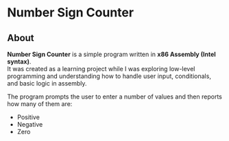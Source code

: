 # Number Sign Counter

## About

**Number Sign Counter** is a simple program written in **x86 Assembly (Intel syntax)**.  
It was created as a learning project while I was exploring low-level programming and understanding how to handle user input, conditionals, and basic logic in assembly.

The program prompts the user to enter a number of values and then reports how many of them are:
- Positive
- Negative
- Zero
